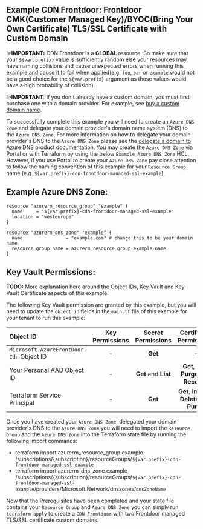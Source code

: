 ## Example CDN Frontdoor: Frontdoor CMK(Customer Managed Key)/BYOC(Bring Your Own Certificate) TLS/SSL Certificate with Custom Domain

!>**IMPORTANT:** CDN Frontdoor is a **GLOBAL** resource. So make sure that your `${var.prefix}` value is sufficiently random else your resources may have naming collisions and cause unexpected errors when running this example and cause it to fail when applied(e.g. `foo`, `bar` or `example` would not be a good choice for the `${var.prefix}` argument as those values would have a high probability of collision).

!>**IMPORTANT:** If you don't already have a custom domain, you must first purchase one with a domain provider. For example, see [buy a custom domain name](https://docs.microsoft.com/azure/app-service/manage-custom-dns-buy-domain).

To successfully complete this example you will need to create an `Azure DNS Zone` and delegate your domain provider's domain name system (DNS) to the `Azure DNS Zone`. For more information on how to delegate your domain provider's DNS to the `Azure DNS Zone` please see the [delegate a domain to Azure DNS](https://docs.microsoft.com/azure/dns/dns-delegate-domain-azure-dns) product documentation. You may create the `Azure DNS Zone` via Portal or with Terraform by using the below `Example Azure DNS Zone` HCL. However, if you use Portal to create your `Azure DNS Zone` pay close attention to follow the naming convention of this example for your `Resource Group` name (e.g. `${var.prefix}-cdn-frontdoor-managed-ssl-example`).

## Example Azure DNS Zone:

```hcl
resource "azurerm_resource_group" "example" {
  name     = "${var.prefix}-cdn-frontdoor-managed-ssl-example"
  location = "westeurope"
} 

resource "azurerm_dns_zone" "example" {
  name                = "example.com" # change this to be your domain name
  resource_group_name = azurerm_resource_group.example.name
}
```

## Key Vault Permissions:

**TODO:** More explanation here around the Object IDs, Key Vault and Key Vault Certificate aspects of this example.

The following Key Vault permission are granted by this example, but you will need to update the `object_id` fields in the `main.tf` file of this example for your tenant to run this example:

| Object ID                                | Key Permissions | Secret Permissions   | Certificate Permissions                       |
|:-----------------------------------------|:---------------:|:--------------------:|:---------------------------------------------:|
| `Microsoft.AzureFrontDoor-Cdn` Object ID | -               | **Get**              | -                                             |
| Your Personal AAD Object ID              | -               | **Get** and **List** | **Get**, **List**, **Purge** and **Recover**  |
| Terraform Service Principal              | -               | **Get**              | **Get**, **Import**, **Delete** and **Purge** |

Once you have created your `Azure DNS Zone`, delegated your domain provider's DNS to the `Azure DNS Zone` you will need to import the `Resource Group` and the `Azure DNS Zone` into the Terraform state file by running the following import commands:

* terraform import azurerm_resource_group.example /subscriptions/{subscription}/resourceGroups/`${var.prefix}-cdn-frontdoor-managed-ssl-example`
* terraform import azurerm_dns_zone.example /subscriptions/{subscription}/resourceGroups/`${var.prefix}-cdn-frontdoor-managed-ssl-example`/providers/Microsoft.Network/dnszones/`dnsZoneName`

Now that the Prerequisites have been completed and your state file contains your `Resource Group` and `Azure DNS Zone` you can simply run `terraform apply` to create a `CDN Frontdoor` with two Frontdoor managed TLS/SSL certificate custom domains.
